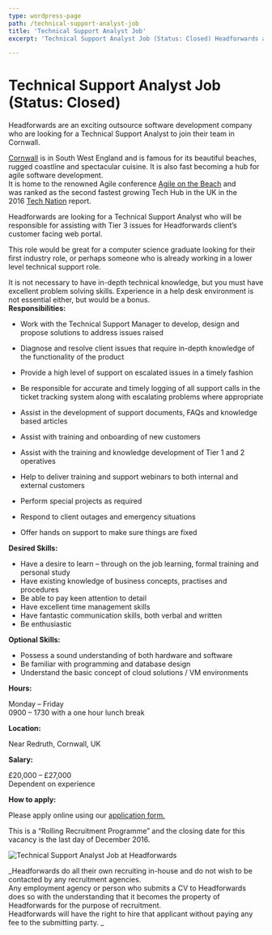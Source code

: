 ```yaml
---
type: wordpress-page
path: /technical-support-analyst-job
title: 'Technical Support Analyst Job'
excerpt: 'Technical Support Analyst Job (Status: Closed) Headforwards are an exciting outsource software development company who are looking for a Technical Support Analyst to join their team in Cornwall. Cornwall is in South West England and is famous for its beautiful beaches, rugged coastline and spectacular cuisine. It is also fast becoming a hub for agile software …'

---
```

Technical Support Analyst Job (Status: Closed)
==============================================

Headforwards are an exciting outsource software development company who are looking for a Technical Support Analyst to join their team in Cornwall.

[Cornwall](https://www.lonelyplanet.com/england/southwest-england/cornwall) is in South West England and is famous for its beautiful beaches, rugged coastline and spectacular cuisine. It is also fast becoming a hub for agile software development.  
It is home to the renowned Agile conference [Agile on the Beach](http://agileonthebeach.com/) and was ranked as the second fastest growing Tech Hub in the UK in the 2016 [Tech Nation](http://www.techcityuk.com//headforwards.com/wp-content/uploads/2016/02/Tech-Nation-2016_FINAL-ONLINE-1.pdf) report.

Headforwards are looking for a Technical Support Analyst who will be responsible for assisting with Tier 3 issues for Headforwards client’s customer facing web portal.

This role would be great for a computer science graduate looking for their first industry role, or perhaps someone who is already working in a lower level technical support role.

It is not necessary to have in-depth technical knowledge, but you must have excellent problem solving skills. Experience in a help desk environment is not essential either, but would be a bonus.  
**Responsibilities:**

*   Work with the Technical Support Manager to develop, design and propose solutions to address issues raised
*   Diagnose and resolve client issues that require in-depth knowledge of the functionality of the product
*   Provide a high level of support on escalated issues in a timely fashion

*   Be responsible for accurate and timely logging of all support calls in the ticket tracking system along with escalating problems where appropriate
*   Assist in the development of support documents, FAQs and knowledge based articles
*   Assist with training and onboarding of new customers
*   Assist with the training and knowledge development of Tier 1 and 2 operatives
*   Help to deliver training and support webinars to both internal and external customers
*   Perform special projects as required
*   Respond to client outages and emergency situations
*   Offer hands on support to make sure things are fixed

**Desired Skills:**

*   Have a desire to learn – through on the job learning, formal training and personal study
*   Have existing knowledge of business concepts, practises and procedures
*   Be able to pay keen attention to detail
*   Have excellent time management skills
*   Have fantastic communication skills, both verbal and written
*   Be enthusiastic

**Optional Skills:**

*   Possess a sound understanding of both hardware and software
*   Be familiar with programming and database design
*   Understand the basic concept of cloud solutions / VM environments

**Hours:**

Monday – Friday  
0900 – 1730 with a one hour lunch break

**Location:**

Near Redruth, Cornwall, UK

**Salary:**

£20,000 – £27,000  
Dependent on experience

**How to apply:**

Please apply online using our [application form.](https://www.headforwards.com/careers/application-form/)

This is a “Rolling Recruitment Programme” and the closing date for this vacancy is the last day of December 2016.

![Technical Support Analyst Job at Headforwards](//headforwards.com/wp-content/uploads/2016/09/SGP1378.jpg)

_Headforwards do all their own recruiting in-house and do not wish to be contacted by any recruitment agencies.  
Any employment agency or person who submits a CV to Headforwards does so with the understanding that it becomes the property of Headforwards for the purpose of recruitment.  
Headforwards will have the right to hire that applicant without paying any fee to the submitting party. _
